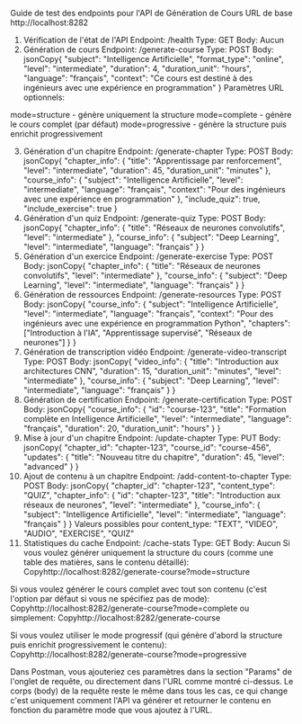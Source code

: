 Guide de test des endpoints pour l'API de Génération de Cours
URL de base
http://localhost:8282
1. Vérification de l'état de l'API
Endpoint: /health
Type: GET
Body: Aucun
2. Génération de cours
Endpoint: /generate-course
Type: POST
Body:
jsonCopy{
    "subject": "Intelligence Artificielle",
    "format_type": "online",
    "level": "intermediate",
    "duration": 4,
    "duration_unit": "hours",
    "language": "français",
    "context": "Ce cours est destiné à des ingénieurs avec une expérience en programmation"
}
Paramètres URL optionnels:

mode=structure - génère uniquement la structure
mode=complete - génère le cours complet (par défaut)
mode=progressive - génère la structure puis enrichit progressivement

3. Génération d'un chapitre
Endpoint: /generate-chapter
Type: POST
Body:
jsonCopy{
    "chapter_info": {
        "title": "Apprentissage par renforcement",
        "level": "intermediate",
        "duration": 45,
        "duration_unit": "minutes"
    },
    "course_info": {
        "subject": "Intelligence Artificielle",
        "level": "intermediate",
        "language": "français",
        "context": "Pour des ingénieurs avec une expérience en programmation"
    },
    "include_quiz": true,
    "include_exercise": true
}
4. Génération d'un quiz
Endpoint: /generate-quiz
Type: POST
Body:
jsonCopy{
    "chapter_info": {
        "title": "Réseaux de neurones convolutifs",
        "level": "intermediate"
    },
    "course_info": {
        "subject": "Deep Learning",
        "level": "intermediate",
        "language": "français"
    }
}
5. Génération d'un exercice
Endpoint: /generate-exercise
Type: POST
Body:
jsonCopy{
    "chapter_info": {
        "title": "Réseaux de neurones convolutifs",
        "level": "intermediate"
    },
    "course_info": {
        "subject": "Deep Learning",
        "level": "intermediate",
        "language": "français"
    }
}
6. Génération de ressources
Endpoint: /generate-resources
Type: POST
Body:
jsonCopy{
    "course_info": {
        "subject": "Intelligence Artificielle",
        "level": "intermediate",
        "language": "français",
        "context": "Pour des ingénieurs avec une expérience en programmation Python",
        "chapters": ["Introduction à l'IA", "Apprentissage supervisé", "Réseaux de neurones"]
    }
}
7. Génération de transcription vidéo
Endpoint: /generate-video-transcript
Type: POST
Body:
jsonCopy{
    "video_info": {
        "title": "Introduction aux architectures CNN",
        "duration": 15,
        "duration_unit": "minutes",
        "level": "intermediate"
    },
    "course_info": {
        "subject": "Deep Learning",
        "level": "intermediate",
        "language": "français"
    }
}
8. Génération de certification
Endpoint: /generate-certification
Type: POST
Body:
jsonCopy{
    "course_info": {
        "id": "course-123",
        "title": "Formation complète en Intelligence Artificielle",
        "level": "intermediate",
        "language": "français",
        "duration": 20,
        "duration_unit": "hours"
    }
}
9. Mise à jour d'un chapitre
Endpoint: /update-chapter
Type: PUT
Body:
jsonCopy{
    "chapter_id": "chapter-123",
    "course_id": "course-456",
    "updates": {
        "title": "Nouveau titre du chapitre",
        "duration": 45,
        "level": "advanced"
    }
}
10. Ajout de contenu à un chapitre
Endpoint: /add-content-to-chapter
Type: POST
Body:
jsonCopy{
    "chapter_id": "chapter-123",
    "content_type": "QUIZ",
    "chapter_info": {
        "id": "chapter-123",
        "title": "Introduction aux réseaux de neurones",
        "level": "intermediate"
    },
    "course_info": {
        "subject": "Intelligence Artificielle",
        "level": "intermediate",
        "language": "français"
    }
}
Valeurs possibles pour content_type: "TEXT", "VIDEO", "AUDIO", "EXERCISE", "QUIZ"
11. Statistiques du cache
Endpoint: /cache-stats
Type: GET
Body: Aucun
Si vous voulez générer uniquement la structure du cours (comme une table des matières, sans le contenu détaillé):
Copyhttp://localhost:8282/generate-course?mode=structure

Si vous voulez générer le cours complet avec tout son contenu (c'est l'option par défaut si vous ne spécifiez pas de mode):
Copyhttp://localhost:8282/generate-course?mode=complete
ou simplement:
Copyhttp://localhost:8282/generate-course

Si vous voulez utiliser le mode progressif (qui génère d'abord la structure puis enrichit progressivement le contenu):
Copyhttp://localhost:8282/generate-course?mode=progressive


Dans Postman, vous ajouteriez ces paramètres dans la section "Params" de l'onglet de requête, ou directement dans l'URL comme montré ci-dessus.
Le corps (body) de la requête reste le même dans tous les cas, ce qui change c'est uniquement comment l'API va générer et retourner le contenu en fonction du paramètre mode que vous ajoutez à l'URL.